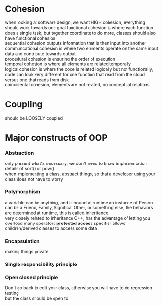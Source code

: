 # Cohesion
when looking at software design, we want HIGH cohesion, everything should work towards one goal
functional cohesion is where each function does a single task, but together coordinate to do more, classes should also have functional cohesion  
sequential cohesion outputs information that is then input into another  
communcational cohesion is where two elements operate on the same input data and contribute towards output  
procedural cohesion is ensuring the order of execution  
temporal cohesion is where all elements are related temporally  
logical cohesion is where the code is related logically but not functionally, code can look very different for one function that read from the cloud versus one that reads from disk  
coincidental cohesion, elements are not related, no conceptual relations

# Coupling
should be LOOSELY coupled

# Major constructs of OOP
### Abstraction
only present what's necessary, we don't need to know implementation details of sort() or pow()  
when implementing a class, abstract things, so that a developer using your class does not have to worry  

### Polymorphism
a variable can be anything, and is bound at runtime
an instance of Person can be a Friend, Family, Significat Other, or something else, the behaviors are determined at runtime, this is called inheritance  
very closely related to inheritance
C++, has the advantage of letting you overload many operators
**protected access** specifier allows children/derived classes to access some data

### Encapsulation
making things private

### Single responsibility principle

### Open closed principle
Don't go back to edit your class, otherwise you will have to do regression testing  
but the class should be open to 
